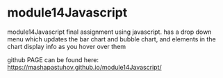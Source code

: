 # module14Javascript
module14Javascript
final assignment using javascript. has a drop down menu which updates the bar chart and bubble chart, and elements in the chart display info as you hover over them

github PAGE can be found here: https://mashapastuhov.github.io/module14Javascript/
